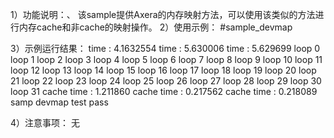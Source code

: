 1）功能说明：、
该sample提供Axera的内存映射方法，可以使用该类似的方法进行内存cache和非cache的映射操作。
2）使用示例：
#sample_devmap

3）示例运行结果：
time : 4.1632554
time : 5.630006
time : 5.629699
loop 0
loop 1
loop 2
loop 3
loop 4
loop 5
loop 6
loop 7
loop 8
loop 9
loop 10
loop 11
loop 12
loop 13
loop 14
loop 15
loop 16
loop 17
loop 18
loop 19
loop 20
loop 21
loop 22
loop 23
loop 24
loop 25
loop 26
loop 27
loop 28
loop 29
loop 30
loop 31
cache time : 1.211860
cache time : 0.217562
cache time : 0.218089
samp devmap test pass

4）注意事项：
无